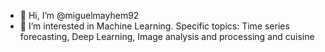 - 👋 Hi, I’m @miguelmayhem92
- 👀 I’m interested in Machine Learning. Specific topics: Time series forecasting, Deep Learning, Image analysis and processing and cuisine
